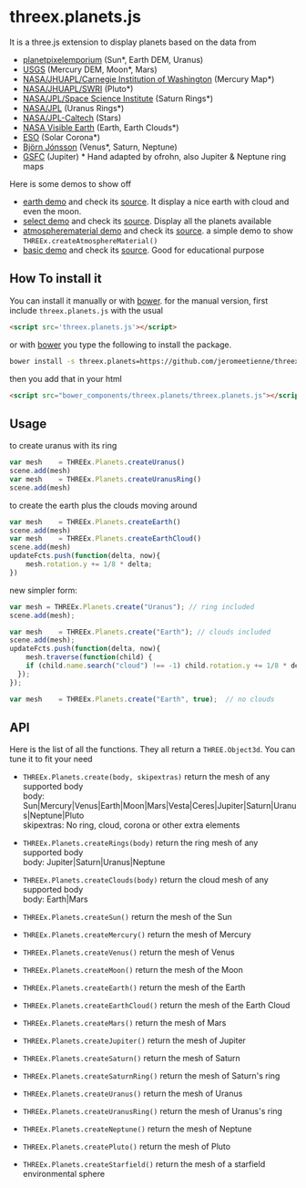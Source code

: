 threex.planets.js 
=================

It is a three.js extension to display planets
based on the data from  
* [planetpixelemporium](http://planetpixelemporium.com/planets.html) (Sun*, Earth DEM, Uranus)  
* [USGS](http://astrogeology.usgs.gov/solar-system) (Mercury DEM, Moon*, Mars)
* [NASA/JHUAPL/Carnegie Institution of Washington](http://messenger.jhuapl.edu/Explore/Images.html#global-mosaics) (Mercury Map*)
* [NASA/JHUAPL/SWRI](http://pluto.jhuapl.edu/Multimedia/Science-Photos/image.php?gallery_id=2&image_id=252) (Pluto*)
* [NASA/JPL/Space Science Institute](http://photojournal.jpl.nasa.gov/catalog/PIA11142) (Saturn Rings*)
* [NASA/JPL](http://voyager.jpl.nasa.gov/gallery/uranus.html) (Uranus Rings*)
* [NASA/JPL-Caltech](http://maps.jpl.nasa.gov/) (Stars)
* [NASA Visible Earth](http://visibleearth.nasa.gov/view_cat.php?categoryID=1484) (Earth, Earth Clouds*)
* [ESO](http://www.eso.org/public/usa/images/eso0127a/) (Solar Corona*)
* [Björn Jónsson](http://bjj.mmedia.is/data/planetary_maps.html) (Venus*, Saturn, Neptune)
* [GSFC](http://svs.gsfc.nasa.gov/cgi-bin/details.cgi?aid=12021) (Jupiter)
\* Hand adapted by ofrohn, also Jupiter & Neptune ring maps

Here is some demos to show off

* [earth demo](http://jeromeetienne.github.io/threex.planets/examples/earth.html)
and check its 
[source](https://github.com/jeromeetienne/threex.planets/blob/master/examples/earth.html).
It display a nice earth with cloud and even the moon.
* [select demo](http://jeromeetienne.github.io/threex.planets/examples/select.html)
and check its 
[source](https://github.com/jeromeetienne/threex.planets/blob/master/examples/select.html).
Display all the planets available
* [atmospherematerial demo](http://jeromeetienne.github.io/threex.planets/examples/atmospherematerial.html)
and check its 
[source](https://github.com/jeromeetienne/threex.planets/blob/master/examples/atmospherematerial.html). a simple demo to show ```THREEx.createAtmosphereMaterial()```
* [basic demo](http://jeromeetienne.github.io/threex.planets/examples/basic.html)
and check its 
[source](https://github.com/jeromeetienne/threex.planets/blob/master/examples/basic.html).
Good for educational purpose

## How To install it

You can install it manually or with
[bower](http://bower.io/).
for the manual version, first include ```threex.planets.js``` with the usual

```html
<script src='threex.planets.js'></script>
```

or with
[bower](http://bower.io/) 
you type the following to install the package.

```bash
bower install -s threex.planets=https://github.com/jeromeetienne/threex.planets/archive/master.zip
```

then you add that in your html

```html
<script src="bower_components/threex.planets/threex.planets.js"></script>
```


## Usage

to create uranus with its ring

```javascript
var mesh	= THREEx.Planets.createUranus()
scene.add(mesh)
var mesh	= THREEx.Planets.createUranusRing()
scene.add(mesh)
```

to create the earth plus the clouds moving around

```javascript
var mesh	= THREEx.Planets.createEarth()
scene.add(mesh)
var mesh	= THREEx.Planets.createEarthCloud()
scene.add(mesh)
updateFcts.push(function(delta, now){
	mesh.rotation.y += 1/8 * delta;		
})
```

new simpler form:

```javascript
var mesh = THREEx.Planets.create("Uranus"); // ring included
scene.add(mesh);

var mesh	= THREEx.Planets.create("Earth"); // clouds included
scene.add(mesh);
updateFcts.push(function(delta, now){
	mesh.traverse(function(child) {
    if (child.name.search("cloud") !== -1) child.rotation.y += 1/8 * delta;
  });
});

var mesh	= THREEx.Planets.create("Earth", true);  // no clouds
```

## API

Here is the list of all the functions.
They all return a ```THREE.Object3d```. 
You can tune it to fit your need

* ```THREEx.Planets.create(body, skipextras)``` return the mesh of any supported body  
      body: Sun|Mercury|Venus|Earth|Moon|Mars|Vesta|Ceres|Jupiter|Saturn|Uranus|Neptune|Pluto  
      skipextras: No ring, cloud, corona or other extra elements  
* ```THREEx.Planets.createRings(body)```  return the ring mesh of any supported body  
      body: Jupiter|Saturn|Uranus|Neptune  
* ```THREEx.Planets.createClouds(body)``` return the cloud mesh of any supported body  
      body: Earth|Mars  
      
* ```THREEx.Planets.createSun()``` return the mesh of the Sun
* ```THREEx.Planets.createMercury()``` return the mesh of Mercury
* ```THREEx.Planets.createVenus()``` return the mesh of Venus
* ```THREEx.Planets.createMoon()``` return the mesh of the Moon
* ```THREEx.Planets.createEarth()``` return the mesh of the Earth
* ```THREEx.Planets.createEarthCloud()``` return the mesh of the Earth Cloud
* ```THREEx.Planets.createMars()``` return the mesh of Mars
* ```THREEx.Planets.createJupiter()``` return the mesh of Jupiter
* ```THREEx.Planets.createSaturn()``` return the mesh of Saturn
* ```THREEx.Planets.createSaturnRing()``` return the mesh of Saturn's ring
* ```THREEx.Planets.createUranus()``` return the mesh of Uranus
* ```THREEx.Planets.createUranusRing()``` return the mesh of Uranus's ring
* ```THREEx.Planets.createNeptune()``` return the mesh of Neptune
* ```THREEx.Planets.createPluto()``` return the mesh of Pluto
* ```THREEx.Planets.createStarfield()``` return the mesh of a starfield environmental sphere
	
	